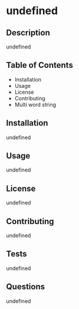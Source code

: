 
# undefined

## Description
    
undefined

## Table of Contents

- Installation
-  Usage
-  License
-  Contributing
-  Multi word string


## Installation

undefined

## Usage

undefined

## License

undefined

## Contributing

undefined

## Tests

undefined

## Questions

undefined
    